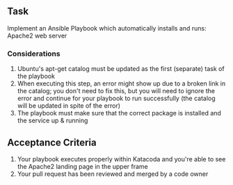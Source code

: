 ## Task

Implement an Ansible Playbook  which automatically installs and runs: Apache2 web server

### Considerations

1. Ubuntu's apt-get catalog must be updated as the first (separate) task of the playbook
2. When executing this step, an error might show up due to a broken link in the catalog; 
you don't need to fix this, but you will need to ignore the error and continue for your playbook
to run successfully (the catalog will be updated in spite of the error)
3. The playbook must make sure that the correct package is installed and the service up & running

## Acceptance Criteria

1. Your playbook executes properly within Katacoda and you're able to see the Apache2 landing page 
   in the upper frame
2. Your pull request has been reviewed and merged by a code owner
